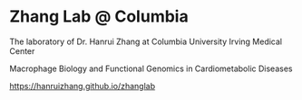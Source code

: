 # Zhang Lab @ Columbia

The laboratory of Dr. Hanrui Zhang at Columbia University Irving Medical Center

Macrophage Biology and Functional Genomics in Cardiometabolic Diseases

https://hanruizhang.github.io/zhanglab

